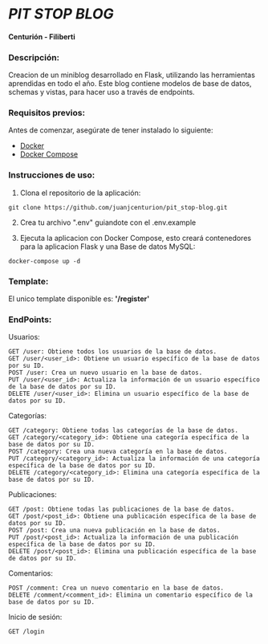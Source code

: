 # *PIT STOP BLOG*
#### Centurión - Filiberti

### Descripción:
Creacion de un miniblog desarrollado en Flask, utilizando las herramientas aprendidas en todo el año. Este blog contiene modelos de base de datos, schemas y vistas, para hacer uso a través de endpoints.


### Requisitos previos:

Antes de comenzar, asegúrate de tener instalado lo siguiente:

- [Docker](https://docs.docker.com/get-docker/)
- [Docker Compose](https://docs.docker.com/compose/install/)

### Instrucciones de uso:


1. Clona el repositorio de la aplicación:
```
git clone https://github.com/juanjcenturion/pit_stop-blog.git
```

2. Crea tu archivo ".env" guiandote con el .env.example

3. Ejecuta la aplicacion con Docker Compose, esto creará contenedores para la aplicacion Flask y una Base de datos MySQL:
```
docker-compose up -d
```

### Template:

El unico template disponible es: **'/register'**

### EndPoints:

Usuarios:

    GET /user: Obtiene todos los usuarios de la base de datos.
    GET /user/<user_id>: Obtiene un usuario específico de la base de datos por su ID.
    POST /user: Crea un nuevo usuario en la base de datos.
    PUT /user/<user_id>: Actualiza la información de un usuario específico de la base de datos por su ID.
    DELETE /user/<user_id>: Elimina un usuario específico de la base de datos por su ID.

Categorías:

    GET /category: Obtiene todas las categorías de la base de datos.
    GET /category/<category_id>: Obtiene una categoría específica de la base de datos por su ID.
    POST /category: Crea una nueva categoría en la base de datos.
    PUT /category/<category_id>: Actualiza la información de una categoría específica de la base de datos por su ID.
    DELETE /category/<category_id>: Elimina una categoría específica de la base de datos por su ID.

Publicaciones:

    GET /post: Obtiene todas las publicaciones de la base de datos.
    GET /post/<post_id>: Obtiene una publicación específica de la base de datos por su ID.
    POST /post: Crea una nueva publicación en la base de datos.
    PUT /post/<post_id>: Actualiza la información de una publicación específica de la base de datos por su ID.
    DELETE /post/<post_id>: Elimina una publicación específica de la base de datos por su ID.

Comentarios:

    POST /comment: Crea un nuevo comentario en la base de datos.
    DELETE /comment/<comment_id>: Elimina un comentario específico de la base de datos por su ID.

Inicio de sesión:

    GET /login


